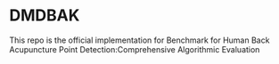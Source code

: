 # DMDBAK
This repo is the official implementation for Benchmark for Human Back Acupuncture Point Detection:Comprehensive Algorithmic Evaluation
